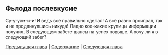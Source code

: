 ## Фьлода послевкусие

Су-у-уки-и-и! И ведь всё правильно сделал! А всё равно проиграл, так и не продвинувшись никуда! Ладно кое-какие крупицы информации получил. В следующем забеге шансы на успех повыше. А хочу ли я в следующий забег?

[Предыдущая глава](03.md) |
[Содержание](../../README.md) |
[Следующая глава](05.md)